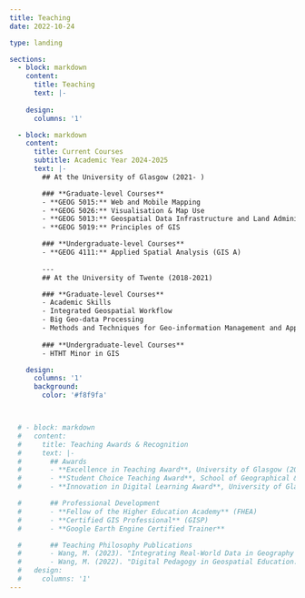 ```yaml
---
title: Teaching
date: 2022-10-24

type: landing

sections:
  - block: markdown
    content:
      title: Teaching
      text: |-
        
    design:
      columns: '1'

  - block: markdown
    content:
      title: Current Courses
      subtitle: Academic Year 2024-2025
      text: |-
        ## At the University of Glasgow (2021- )

        ### **Graduate-level Courses**
        - **GEOG 5015:** Web and Mobile Mapping
        - **GEOG 5026:** Visualisation & Map Use
        - **GEOG 5013:** Geospatial Data Infrastructure and Land Administration
        - **GEOG 5019:** Principles of GIS

        ### **Undergraduate-level Courses**
        - **GEOG 4111:** Applied Spatial Analysis (GIS A)
        
        ---
        ## At the University of Twente (2018-2021)

        ### **Graduate-level Courses**
        - Academic Skills
        - Integrated Geospatial Workflow
        - Big Geo-data Processing
        - Methods and Techniques for Geo-information Management and Application
        
        ### **Undergraduate-level Courses**
        - HTHT Minor in GIS

    design:
      columns: '1'
      background:
        color: '#f8f9fa'



  # - block: markdown
  #   content:
  #     title: Teaching Awards & Recognition
  #     text: |-
  #       ## Awards
  #       - **Excellence in Teaching Award**, University of Glasgow (2023)
  #       - **Student Choice Teaching Award**, School of Geographical & Earth Sciences (2022)
  #       - **Innovation in Digital Learning Award**, University of Glasgow (2021)

  #       ## Professional Development
  #       - **Fellow of the Higher Education Academy** (FHEA)
  #       - **Certified GIS Professional** (GISP)
  #       - **Google Earth Engine Certified Trainer**

  #       ## Teaching Philosophy Publications
  #       - Wang, M. (2023). "Integrating Real-World Data in Geography Education." *Journal of Geography in Higher Education*, 47(2), 234-251.
  #       - Wang, M. (2022). "Digital Pedagogy in Geospatial Education: Lessons from the Pandemic." *Transactions in GIS*, 26(4), 1567-1582.
  #   design:
  #     columns: '1'
---
```


